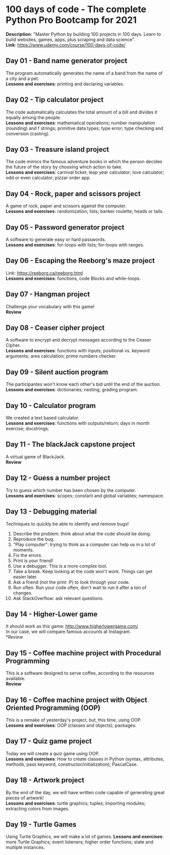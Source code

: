 # 100 days of code - The complete Python Pro Bootcamp for 2021

**Description**: "Master Python by building 100 projects in 100 days. Learn to build websites, games, apps, plus scraping and data science". <br>
**Link**: https://www.udemy.com/course/100-days-of-code/

## Day 01 - Band name generator project

The program automatically generates the name of a band from the name of a city and a pet.<br>
**Lessons and exercises**: printing and declaring variables.

## Day 02 - Tip calculator project

The code automatically calculates the total amount of a bill and divides it equally among the people.<br>
**Lessons and exercises**: mathematical operations; number manipulation (rounding) and f strings; primitive data types; type error; type checking and conversion (casting).

## Day 03 - Treasure island project

The code mimics the famous adventure books in which the person decides the future of the story by choosing which action to take.<br>
**Lessons and exercises**: carnival ticket; leap year calculator; love calculator; odd or even calculator; pizzar order app.

## Day 04 - Rock, paper and scissors project

A game of rock, paper and scissors against the computer.<br>
**Lessons and exercises**: randomization; lists; banker roulette; heads or tails.

## Day 05 - Password generator project

A software to generate easy or hard passwords.<br>
**Lessons and exercises**: for-loops with lists; for-loops with ranges.

## Day 06 - Escaping the Reeborg's maze project

Link: https://reeborg.ca/reeborg.html <br>
**Lessons and exercises**: functions, code Blocks and while-loops.

## Day 07 - Hangman project

Challenge your vocabulary with this game!<br>
**Review**

## Day 08 - Ceaser cipher project

A software to encrypt and decrypt messages according to the Ceaser Cipher.<br>
**Lessons and exercises**: functions with inputs; positional vs. keyword arguments; area calculation; prime numbers checker.

## Day 09 - Silent auction program 

The participantes won't know each other's bid until the end of the auction.<br>
**Lessons and exercises**: dictionaries; nesting; grading program.

## Day 10 - Calculator program

We created a text based calculator.<br>
**Lessons and exercises**: functions with outputs/return; days in month exercise; docstrings. 

## Day 11 - The blackJack capstone project

A virtual game of BlackJack.<br>
**Review**

## Day 12 - Guess a number project

Try to guess which number has been chosen by the computer.<br>
**Lessons and exercises**: scopes; constant and global variables; namespace.

## Day 13 - Debugging material

Techniques to quickly be able to identify and remove bugs!

1) Describe the problem: think about what the code should be doing.
2) Reproduce the bug.
3) "Play computer": trying to think as a computer can help us in a lot of moments.
4) Fix the errors.
5) Print is your friend!
6) Use a debugger. This is a more complex tool.
7) Take a break. Keep looking at the code won't work. Things can get easier later.
8) Ask a friend (not the print :P) to look through your code.
9) Run often. Run your code often, don't wait to run it after a ton of changes.
10) Ask StackOverflow: ask relevant questions.

## Day 14 - Higher-Lower game

It should work as this game: http://www.higherlowergame.com/ <br>
In our case, we will compare famous accounts at Instagram. <br>
**Review*

## Day 15 - Coffee machine project with Procedural Programming

This is a software designed to serve coffee, according to the resources available.<br>
**Review**

## Day 16 - Coffee machine project with Object Oriented Programming (OOP)

This is a remake of yesterday's project, but, this time, using OOP.<br>
**Lessons and exercises**: OOP (classes and objects); packages.

## Day 17 - Quiz game project

Today we will create a quiz game using OOP.<br>
**Lessons and exercises**: How to create classes in Python (syntax, attributes, methods, pass keyword, constructor/initialization); PascalCase.

## Day 18 - Artwork project

By the end of the day, we will have written code capable of generating great pieces of artwork!<br>
**Lessons and exercises**: turtle graphics; tuples; importing modules; extracting colors from images.

## Day 19 - Turtle Games

Using Turtle Graphics, we will make a lot of games.
**Lessons and exercises**: more Turtle Graphics; event listeners; higher order functions; state and multiple instances.